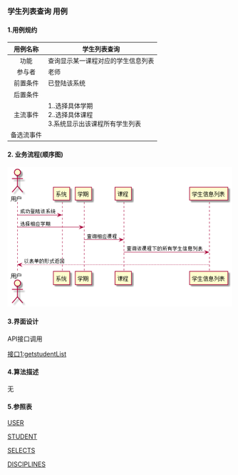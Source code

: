 ### 学生列表查询 用例 

#### 1.用例规约

| 用例名称 | 学生列表查询 |
|:------:|------|
| 功能	| 查询显示某一课程对应的学生信息列表|
| 参与者 | 老师  |
| 前置条件	| 已登陆该系统|
| 后置条件	| |
| 主流事件	|1..选择具体学期<br>2..选择具体课程<br>3.系统显示出该课程所有学生列表<br>|
|备选流事件	| |
#### 2. 业务流程(顺序图)
 ![图片](studentList.png)
#### 3.界面设计
    
 API接口调用
 
[接口1:getstudentList](../接口1:getstudentList.md)
    
#### 4.算法描述
无

#### 5.参照表

[USER](../数据库设计.md)

[STUDENT](../数据库设计.md)

[SELECTS](../数据库设计.md)

[DISCIPLINES](../数据库设计.md)